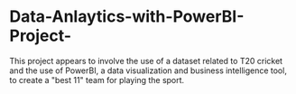 # Data-Anlaytics-with-PowerBI-Project-
This project appears to involve the use of a dataset related to T20 cricket and the use of PowerBI, a data visualization and business intelligence tool, to create a "best 11" team for playing the sport.
